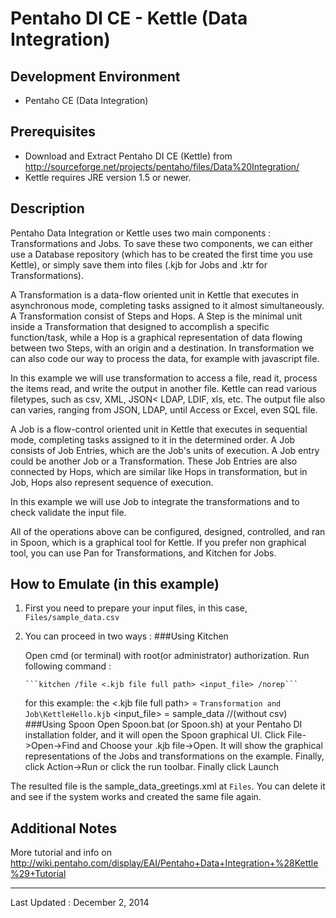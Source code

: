 # Pentaho DI CE - Kettle (Data Integration)

## Development Environment
- Pentaho CE (Data Integration)

## Prerequisites
- Download and Extract Pentaho DI CE (Kettle) from http://sourceforge.net/projects/pentaho/files/Data%20Integration/
- Kettle requires JRE version 1.5 or newer.

## Description
Pentaho Data Integration or Kettle uses two main components : Transformations and Jobs. To save these two components, we can either use a Database repository (which has to be created the first time you use Kettle), or simply save them into files (.kjb for Jobs and .ktr for Transformations).

A Transformation is a data-flow oriented unit in Kettle that executes in asynchronous mode, completing tasks assigned to it almost simultaneously. A Transformation consist of Steps and Hops. A Step is the minimal unit inside a Transformation that designed to accomplish a specific function/task, while a Hop is a graphical representation of data flowing between two Steps, with an origin and a destination. In transformation we can also code our way to process the data, for example with javascript file.

In this example we will use transformation to access a file, read it, process the items read, and write the output in another file. Kettle can read various filetypes, such as csv, XML, JSON< LDAP, LDIF, xls, etc. The output file also can varies, ranging from JSON, LDAP, until Access or Excel, even SQL file. 

A Job is a flow-control oriented unit in Kettle that executes in sequential mode, completing tasks assigned to it in the determined order. A Job consists of Job Entries, which are the Job's units of execution. A Job entry could be another Job or a Transformation. These Job Entries are also connected by Hops, which are similar like Hops in transformation, but in Job, Hops also represent sequence of execution. 

In this example we will use Job to integrate the transformations and to check validate the input file.

All of the operations above can be configured, designed, controlled, and ran in Spoon, which is a graphical tool for Kettle. If you prefer non graphical tool, you can use Pan  for Transformations, and Kitchen for Jobs.

## How to Emulate (in this example)
1. First you need to prepare your input files, in this case, ```Files/sample_data.csv```
2. You can proceed in two ways :
###Using Kitchen

	Open cmd (or terminal) with root(or administrator) authorization. Run following command :
	   
	   ```kitchen /file <.kjb file full path> <input_file> /norep```

	for this example:
	the <.kjb file full path> = ```Transformation and Job\KettleHello.kjb```
	<input_file> = sample_data //(without csv)
###Using Spoon
	   Open Spoon.bat (or Spoon.sh) at your Pentaho DI installation folder, and it will open the Spoon graphical UI. Click File->Open->Find and Choose your .kjb file->Open. It will show the graphical representations of the Jobs and transformations on the example. Finally, click Action->Run or click the run toolbar. Finally click Launch
	   
The resulted file is the sample_data_greetings.xml at ```Files```. You can delete it and see if the system works and created the same file again. 

## Additional Notes
More tutorial and info on http://wiki.pentaho.com/display/EAI/Pentaho+Data+Integration+%28Kettle%29+Tutorial

---
Last Updated : December 2, 2014